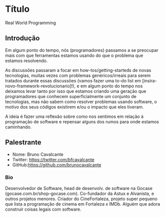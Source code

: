 # Título
Real World Programming

## Introdução

Em algum ponto do tempo, nós (programadores) passamos a se preocupar mais com que ferramentas estamos usando do que o problema que estamos resolvendo. 

As discussões passaram a focar em how-tos/getting-starteds de novas tecnologias, muitas vezes com problemas genéricos/irreais para serem tratados durante essas discussões (vamos fazer uma to-do list em [insira-novo-framework-revolucionario]!), e em algum ponto do tempo nos deixamos levar tanto por isso que estamos criando uma geração que programadores que conhecem superficialmente um conjunto de tecnologias, mas não sabem como resolver problemas usando software, o motivo dos seus códigos existirem e/ou o impacto que eles tiveram.

A ideia é fazer uma reflexão sobre como nos sentimos em relação à programação de software e repensar alguns dos rumos para onde estamos caminhando.

## Palestrante
- Nome: Bruno Cavalcante
- Twitter: <https://twitter.com/bfcavalcante>
- GitHub:<https://github.com/brunocavalcante>

### Bio

Desenvolvedor de Software, head de desenvolv. de software na Gocase (gocase.com.br/shop-gocase.com). Co-fundador da Astux e Alvanista, e outros projetos menores. Criador do CineFortaleza, projeto super pequeno que lista a programação de cinema em Fortaleza x IMDb. Alguém que adora construir coisas legais com software.
